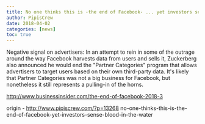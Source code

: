 ```yaml
---
title: No one thinks this is -the end of Facebook- ... yet investors sense blood in the water
author: PipisCrew
date: 2018-04-02
categories: [news]
toc: true
---
```


Negative signal on advertisers: In an attempt to rein in some of the outrage around the way Facebook harvests data from users and sells it, Zuckerberg also announced he would end the "Partner Categories" program that allows advertisers to target users based on their own third-party data. It's likely that Partner Categories was not a big business for Facebook, but nonetheless it still represents a pulling-in of the horns.

http://www.businessinsider.com/the-end-of-facebook-2018-3

origin - http://www.pipiscrew.com/?p=13268 no-one-thinks-this-is-the-end-of-facebook-yet-investors-sense-blood-in-the-water